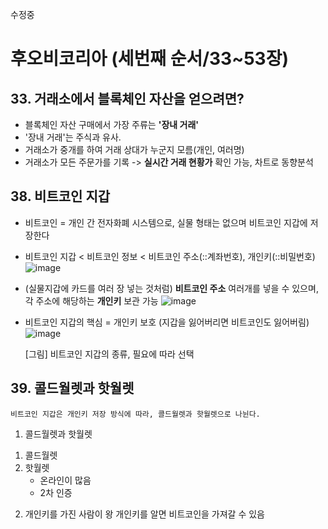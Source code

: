 수정중

# 후오비코리아 (세번째 순서/33~53장)
## 33. 거래소에서 블록체인 자산을 얻으려면?
* 블록체인 자산 구매에서 가장 주류는 **'장내 거래'**
* '장내 거래'는 주식과 유사.
* 거래소가 중개를 하여 거래 상대가 누군지 모름(개인, 여러명)
* 거래소가 모든 주문가를 기록 -> **실시간 거래 현황가** 확인 가능, 차트로 동향분석
## 38. 비트코인 지갑
* 비트코인 = 개인 간 전자화폐 시스템으로, 실물 형태는 없으며 비트코인 지갑에 저장한다
* 비트코인 지갑 < 비트코인 정보 < 비트코인 주소(::계좌번호), 개인키(::비밀번호)
![image](https://github.com/5juman/we/assets/169249800/d742b7d5-ef7d-44f3-9ce6-a87e8f88afc6)
* (실물지갑에 카드를 여러 장 넣는 것처럼) **비트코인 주소** 여러개를 넣을 수 있으며, 각 주소에 해당하는 **개인키** 보관 가능
![image](https://github.com/5juman/we/assets/169249800/feb9ec5d-72ff-47af-b5f9-fda062401602)
* 비트코인 지갑의 핵심 = 개인키 보호 (지갑을 잃어버리면 비트코인도 잃어버림)
![image](https://github.com/5juman/we/assets/169249800/28beb8a3-19d8-444b-96d6-98a32a7ad0fc)

  [그림] 비트코인 지갑의 종류, 필요에 따라 선택
## 39. 콜드월렛과 핫월렛
  
    비트코인 지갑은 개인키 저장 방식에 따라, 콜드월렛과 핫월렛으로 나뉜다.  
  
1. 콜드월렛과 핫월렛
  1) 콜드월렛
  2) 핫월렛
     * 온라인이 많음
     * 2차 인증
2. 개인키를 가진 사람이 왕
   개인키를 알면 비트코인을 가져갈 수 있음
